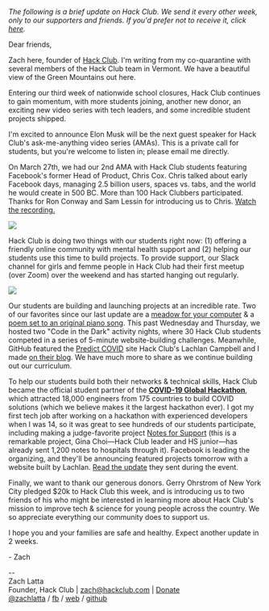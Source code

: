 _The following is a brief update on Hack Club. We send it every other week, only to our supporters and friends. If you'd prefer not to receive it, click [here](https://postal.hackclub.com/unsubscribe-success.php?c=179)._

Dear friends,

Zach here, founder of [Hack Club](https://hackclub.com/). I'm writing from my co-quarantine with several members of the Hack Club team in Vermont. We have a beautiful view of the Green Mountains out here.

Entering our third week of nationwide school closures, Hack Club continues to gain momentum, with more students joining, another new donor, an exciting new video series with tech leaders, and some incredible student projects shipped.

I'm excited to announce Elon Musk will be the next guest speaker for Hack Club's ask-me-anything video series (AMAs). This is a private call for students, but you're welcome to listen in; please email me directly.

On March 27th, we had our 2nd AMA with Hack Club students featuring Facebook's former Head of Product, Chris Cox. Chris talked about early Facebook days, managing 2.5 billion users, spaces vs. tabs, and the world he would create in 500 BC. More than 100 Hack Clubbers participated. Thanks for Ron Conway and Sam Lessin for introducing us to Chris. [Watch the recording.](https://youtu.be/1pn8h2q3Cas)

![](https://postal.hackclub.com/uploads/1586450441.jpeg)

Hack Club is doing two things with our students right now: (1) offering a friendly online community with mental health support and (2) helping our students use this time to build projects. To provide support, our Slack channel for girls and femme people in Hack Club had their first meetup (over Zoom) over the weekend and has started hanging out regularly.

![](https://postal.hackclub.com/uploads/1586450505.jpeg)

Our students are building and launching projects at an incredible rate. Two of our favorites since our last update are a [meadow for your computer](http://twitter.com/SamNChiet/status/1244088898990379009) & a [poem set to an original piano song](https://thesephist.com/you/). This past Wednesday and Thursday, we hosted two "Code in the Dark" activity nights, where 30 Hack Club students competed in a series of 5-minute website-building challenges. Meanwhile, GitHub featured the [Predict COVID](https://predictcovid.com/) site Hack Club's Lachlan Campbell and I made [on their blog](https://github.blog/2020-03-23-open-collaboration-on-covid-19/). We have much more to share as we continue building out our curriculum.

To help our students build both their networks & technical skills, Hack Club became the official student partner of the [**COVID-19 Global Hackathon**](https://www.facebook.com/zuck/posts/10111707674548151), which attracted 18,000 engineers from 175 countries to build COVID solutions (which we believe makes it the largest hackathon ever). I got my first tech job after working on a hackathon with experienced developers when I was 14, so it was great to see hundreds of our students participate, including making a judge-favorite project [Notes for Support](https://www.notesforsupport.org/) (this is a remarkable project, Gina Choi—Hack Club leader and HS junior—has already sent 1,200 notes to hospitals through it). Facebook is leading the organizing, and they'll be announcing featured projects tomorrow with a website built by Lachlan. [Read the update](https://covid-global-hackathon.devpost.com/updates/12469-day-2-wrap-up) they sent during the event.

Finally, we want to thank our generous donors. Gerry Ohrstrom of New York City pledged $20k to Hack Club this week, and is introducing us to two friends of his who might be interested in learning more about Hack Club's mission to improve tech & science for young people across the country. We so appreciate everything our community does to support us.

I hope you and your families are safe and healthy. Expect another update in 2 weeks.

\- Zach

--  
Zach Latta  
Founder, Hack Club | zach@hackclub.com | [Donate](https://hackclub.com/donate)  
[@zachlatta](https://twitter.com/zachlatta) / [fb](https://facebook.com/crynix) / [web](https://zachlatta.com/) / [github](https://github.com/zachlatta)
